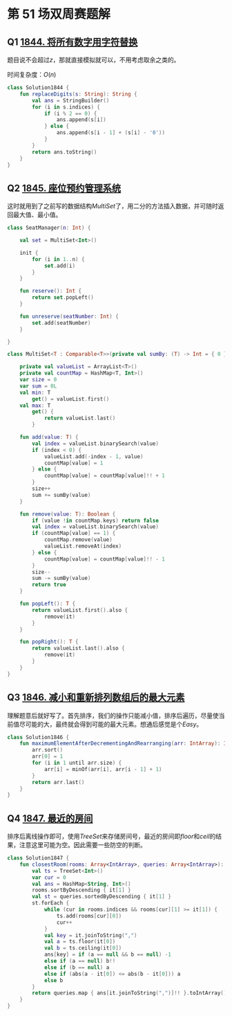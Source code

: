 # 第 51 场双周赛题解

## Q1 [1844. 将所有数字用字符替换](https://leetcode-cn.com/problems/replace-all-digits-with-characters/)

题目说不会超过$z$，那就直接模拟就可以，不用考虑取余之类的。

时间复杂度：$O(n)$

```kotlin
class Solution1844 {
    fun replaceDigits(s: String): String {
        val ans = StringBuilder()
        for (i in s.indices) {
            if (i % 2 == 0) {
                ans.append(s[i])
            } else {
                ans.append(s[i - 1] + (s[i] - '0'))
            }
        }
        return ans.toString()
    }
}
```

## Q2 [1845. 座位预约管理系统](https://leetcode-cn.com/problems/seat-reservation-manager/)

这时就用到了之前写的数据结构$MultiSet$了，用二分的方法插入数据，并可随时返回最大值、最小值。

```kotlin
class SeatManager(n: Int) {

    val set = MultiSet<Int>()

    init {
        for (i in 1..n) {
            set.add(i)
        }
    }

    fun reserve(): Int {
        return set.popLeft()
    }

    fun unreserve(seatNumber: Int) {
        set.add(seatNumber)
    }

}

class MultiSet<T : Comparable<T>>(private val sumBy: (T) -> Int = { 0 }) {

    private val valueList = ArrayList<T>()
    private val countMap = HashMap<T, Int>()
    var size = 0
    var sum = 0L
    val min: T
        get() = valueList.first()
    val max: T
        get() {
            return valueList.last()
        }

    fun add(value: T) {
        val index = valueList.binarySearch(value)
        if (index < 0) {
            valueList.add(-index - 1, value)
            countMap[value] = 1
        } else {
            countMap[value] = countMap[value]!! + 1
        }
        size++
        sum += sumBy(value)
    }

    fun remove(value: T): Boolean {
        if (value !in countMap.keys) return false
        val index = valueList.binarySearch(value)
        if (countMap[value] == 1) {
            countMap.remove(value)
            valueList.removeAt(index)
        } else {
            countMap[value] = countMap[value]!! - 1
        }
        size--
        sum -= sumBy(value)
        return true
    }

    fun popLeft(): T {
        return valueList.first().also {
            remove(it)
        }
    }

    fun popRight(): T {
        return valueList.last().also {
            remove(it)
        }
    }
}
```

## Q3 [1846. 减小和重新排列数组后的最大元素](https://leetcode-cn.com/problems/maximum-element-after-decreasing-and-rearranging/)

理解题意后就好写了。首先排序，我们的操作只能减小值，排序后遍历，尽量使当前值尽可能的大，最终就会得到可能的最大元素。想通后感觉是个$Easy$。

```kotlin
class Solution1846 {
    fun maximumElementAfterDecrementingAndRearranging(arr: IntArray): Int {
        arr.sort()
        arr[0] = 1
        for (i in 1 until arr.size) {
            arr[i] = minOf(arr[i], arr[i - 1] + 1)
        }
        return arr.last()
    }
}
```

## Q4 [1847. 最近的房间](https://leetcode-cn.com/problems/closest-room/)

排序后离线操作即可，使用$TreeSet$来存储房间号，最近的房间即$floor$和$ceil$的结果，注意这里可能为空。因此需要一些防空的判断。

```kotlin
class Solution1847 {
    fun closestRoom(rooms: Array<IntArray>, queries: Array<IntArray>): IntArray {
        val ts = TreeSet<Int>()
        var cur = 0
        val ans = HashMap<String, Int>()
        rooms.sortByDescending { it[1] }
        val st = queries.sortedByDescending { it[1] }
        st.forEach {
            while (cur in rooms.indices && rooms[cur][1] >= it[1]) {
                ts.add(rooms[cur][0])
                cur++
            }
            val key = it.joinToString(",")
            val a = ts.floor(it[0])
            val b = ts.ceiling(it[0])
            ans[key] = if (a == null && b == null) -1
            else if (a == null) b!!
            else if (b == null) a
            else if (abs(a - it[0]) <= abs(b - it[0])) a
            else b
        }
        return queries.map { ans[it.joinToString(",")]!! }.toIntArray()
    }
}
```